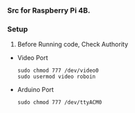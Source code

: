 ### Src for Raspberry Pi 4B.

### Setup
1. Before Running code, Check Authority
* Video Port
    ```
    sudo chmod 777 /dev/video0
    sudo usermod video roboin
    ```
* Arduino Port
    ```    
    sudo chmod 777 /dev/ttyACM0
    ```
